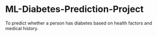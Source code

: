 # ML-Diabetes-Prediction-Project
To predict whether a person has diabetes based on health factors and medical history.
